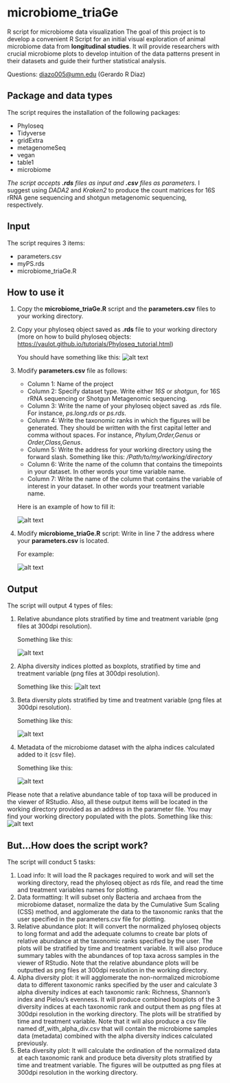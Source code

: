 # microbiome_triaGe
R script for microbiome data visualization 
The goal of this project is to develop a convenient R Script for an initial visual exploration of animal microbiome data from **longitudinal studies**. It will provide researchers with crucial microbiome plots to develop intuition of the data patterns present in their datasets and guide their further statistical analysis. 

Questions: diazo005@umn.edu (Gerardo R Diaz)

## Package and data types 
The script requires the installation of the following packages:
- Phyloseq
- Tidyverse
- gridExtra
- metagenomeSeq
- vegan
- table1
- microbiome

*The script accepts **.rds** files as input and **.csv** files as parameters.*
I suggest using *DADA2* and *Kraken2* to produce the count matrices for 16S rRNA gene sequencing and shotgun metagenomic sequencing, respectively.

## Input
The script requires 3 items:
- parameters.csv
- myPS.rds
- microbiome_triaGe.R

## How to use it
1. Copy the **microbiome_triaGe.R** script and the **parameters.csv** files to your working directory.
2. Copy your phyloseq object saved as **.rds** file to your working directory (more on how to build phyloseq objects: https://vaulot.github.io/tutorials/Phyloseq_tutorial.html)

   You should have something like this:
   ![alt text](/figures/Microbiome1.png "You need 3 files in your working directory!")
4. Modify **parameters.csv** file as follows:
    - Column 1: Name of the project
    - Column 2: Specify dataset type. Write either *16S* or *shotgun*, for 16S rRNA sequencing or Shotgun Metagenomic sequencing. 
    - Column 3: Write the name of your phyloseq object saved as .rds file. For instance, *ps.long.rds* or *ps.rds*.
    - Column 4: Write the taxonomic ranks in which the figures will be generated. They should be written with the first capital letter and comma without spaces. For instance, *Phylum,Order,Genus* or *Order,Class,Genus*.
    - Column 5: Write the address for your working directory using the forward slash. Something like this: */Path/to/my/working/directory*
    - Column 6: Write the name of the column that contains the timepoints in your dataset. In other words your time variable name.
    - Column 7: Write the name of the column that contains the variable of interest in your dataset. In other words your treatment variable name.
    
   Here is an example of how to fill it:

   ![alt text](/figures/Microbiome2.png "You may have something like this!")
6. Modify **microbiome_triaGe.R** script: Write in line 7 the address where your **parameters.csv** is located.

   For example:

   ![alt text](/figures/Microbiome3.png "The address is in light green")

## Output
The script will output 4 types of files:
1.	Relative abundance plots stratified by time and treatment variable (png files at 300dpi resolution).

  	Something like this:

  	![alt text](/figures/Microbiome4.png "Relative abundance plots example")
3.	Alpha diversity indices plotted as boxplots, stratified by time and treatment variable (png files at 300dpi resolution).

  	Something like this:
  	![alt text](/figures/Microbiome5.png "Relative abundance plots example")
5.	Beta diversity plots stratified by time and treatment variable (png files at 300dpi resolution).

  	Something like this:

  	![alt text](/figures/Microbiome6.png "Relative abundance plots example")
7.	Metadata of the microbiome dataset with the alpha indices calculated added to it (csv file).

  	Something like this:

  	![alt text](/figures/Microbiome7.png "Relative abundance plots example")

Please note that a relative abundance table of top taxa will be produced in the viewer of RStudio. Also, all these output items will be located in the working directory provided as an address in the parameter file.
You may find your working directory populated with the plots. 
Something like this: 
![alt text](/figures/Microbiome8.png "The address is in light green")

## But...How does the script work?
The script will conduct 5 tasks: 
1.	Load info: It will load the R packages required to work and will set the working directory, read the phyloseq object as rds file, and read the time and treatment variables names for plotting.
2.	Data formatting: It will subset only Bacteria and archaea from the microbiome dataset, normalize the data by the Cumulative Sum Scaling (CSS) method, and agglomerate the data to the taxonomic ranks that the user specified in the parameters.csv file for plotting. 
3.	Relative abundance plot: It will convert the normalized phyloseq objects to long format and add the adequate columns to create bar plots of relative abundance at the taxonomic ranks specified by the user. The plots will be stratified by time and treatment variable. It will also produce summary tables with the abundances of top taxa across samples in the viewer of RStudio. Note that the relative abundance plots will be outputted as png files at 300dpi resolution in the working directory. 
4.	Alpha diversity plot: it will agglomerate the non-normalized microbiome data to different taxonomic ranks specified by the user and calculate 3 alpha diversity indices at each taxonomic rank: Richness, Shannon’s index and Pielou’s evenness. It will produce combined boxplots of the 3 diversity indices at each taxonomic rank and output them as png files at 300dpi resolution in the working directory. The plots will be stratified by time and treatment variable. Note that it will also produce a csv file named df_with_alpha_div.csv that will contain the microbiome samples data (metadata) combined with the alpha diversity indices calculated previously.
5.	Beta diversity plot: It will calculate the ordination of the normalized data at each taxonomic rank and produce beta diversity plots stratified by time and treatment variable. The figures will be outputted as png files at 300dpi resolution in the working directory. 

